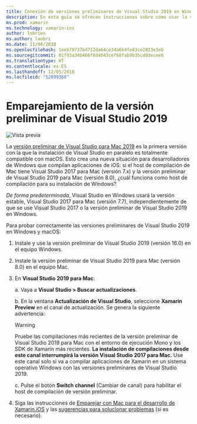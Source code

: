 ```yaml
---
title: Conexión de versiones preliminares de Visual Studio 2019 en Windows y macOS
description: En esta guía se ofrecen instrucciones sobre cómo usar la versión preliminar de Visual Studio 2019 en Windows para compilar aplicaciones de iOS, mientras se usa la versión preliminar de Visual Studio 2019 para Mac en macOS para hospedar las compilaciones.
ms.prod: xamarin
ms.technology: xamarin-ios
author: lobrien
ms.author: laobri
ms.date: 11/04/2018
ms.openlocfilehash: 1eeb79737bd712da64ce34a6b4fe83ce2823e3eb
ms.sourcegitcommit: 01f93a34b466f8d4043cef68fab9b35cd8decee6
ms.translationtype: HT
ms.contentlocale: es-ES
ms.lasthandoff: 12/05/2018
ms.locfileid: "52899368"
---
```

# <a name="visual-studio-2019-preview-pairing"></a>Emparejamiento de la versión preliminar de Visual Studio 2019

![Vista previa](~/media/shared/preview.png)

La [versión preliminar de Visual Studio para Mac 2019](https://docs.microsoft.com/visualstudio/mac/install-preview) es la primera versión con la que la instalación de Visual Studio en paralelo es totalmente compatible con macOS. Esto crea una nueva situación para desarrolladores de Windows que compilan aplicaciones de iOS: si el host de compilación de Mac tiene Visual Studio 2017 para Mac (versión 7.x) y la versión preliminar de Visual Studio 2019 para Mac (versión 8.0), ¿cuál funciona como host de compilación para su instalación de Windows?

_De forma predeterminada_, Visual Studio en Windows usará la versión estable, Visual Studio 2017 para Mac (versión 7.7), independientemente de que se use Visual Studio 2017 o la versión preliminar de Visual Studio 2019 en Windows.

Para probar correctamente las versiones preliminares de Visual Studio 2019 en Windows y macOS:

1. Instale y use la versión preliminar de Visual Studio 2019 (versión 16.0) en el equipo Windows.
2. Instale la versión preliminar de Visual Studio 2019 para Mac (versión 8.0) en el equipo Mac.
3. En **Visual Studio 2019 para Mac**:

    a. Vaya a **Visual Studio > Buscar actualizaciones**.

    b. En la ventana **Actualización de Visual Studio**, seleccione **Xamarin Preview** en el canal de actualización. Se genera la siguiente advertencia:

    > [!WARNING]
    > Pruebe las compilaciones más recientes de la versión preliminar de Visual Studio 2019 para Mac con el entorno de ejecución Mono y los SDK de Xamarin más recientes. **La instalación de compilaciones desde este canal interrumpirá la versión Visual Studio 2017 para Mac.** Use este canal solo si va a compilar aplicaciones de Xamarin en un sistema operativo Windows con las versiones preliminares de Visual Studio 2019.

    c. Pulse el botón **Switch channel** (Cambiar de canal) para habilitar el host de compilación de versión preliminar.

4. Siga las instrucciones de [Emparejar con Mac para el desarrollo de Xamarin.iOS](index.md) y las [sugerencias para solucionar problemas](troubleshooting.md) (si es necesario).